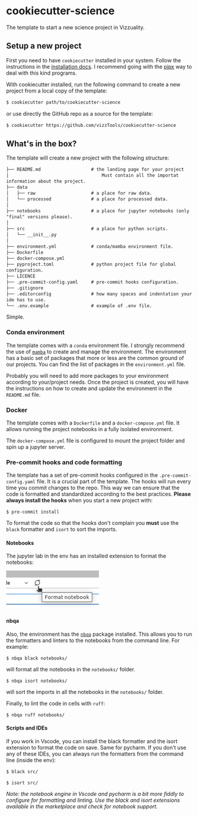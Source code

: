 # cookiecutter-science
The template to start a new science project in Vizzuality.

## Setup a new project
First you need to have `cookiecutter` installed in your system. 
Follow the instructions in the [installation docs](https://cookiecutter.readthedocs.io/en/2.0.2/installation.html). 
I recommend going with the [pipx](https://pypa.github.io/pipx/) way
to deal with this kind programs. 

With cookiecutter installed, run the following command to create a new project from a local copy of the template:
```bash
$ cookiecutter path/to/cookiecutter-science
```
or use directly the GitHub repo as a source for the template:

```bash
$ cookiecutter https://github.com/vizzTools/cookiecutter-science
```

## What's in the box? 
The template will create a new project with the following structure:

```
├── README.md                   # the landing page for your project
│                                   Must contain all the importat information about the project.
├── data
│   ├── raw                     # a place for raw data.
│   └── processed               # a place for processed data.   
│  
├── notebooks                   # a place for jupyter notebooks (only "final" versions please).
│  
├── src                         # a place for python scripts.
│   └── __init__.py
│  
├── environment.yml             # conda/mamba environment file.
├── Dockerfile
├── docker-compose.yml
├── pyproject.toml              # python project file for global configuration.
├── LICENCE
├── .pre-commit-config.yaml     # pre-commit hooks configuration.
├── .gitignore
├── .editorconfig               # how many spaces and indentation your ide has to use.
└── .env.example                # example of .env file.
```
Simple.

### Conda environment
The template comes with a `conda` environment file. 
I strongly recommend the use  of [`mamba`](https://mamba.readthedocs.io/en/latest/) 
to create and manage the environment. The environment has a basic set of packages that more or less 
are the common ground of our projects. You can find the list of packages in the `environment.yml` file. 

Probably you will need to add more packages to your environment according to your/project needs.
Once the project is created, you will have the instructions on how to create and update the environment in the `README.md` file.

### Docker
The template comes with a `Dockerfile` and a `docker-compose.yml` file. 
It allows running the project notebooks in a fully isolated environment.

The `docker-compose.yml` file is configured to mount the project folder and spin up 
a jupyter server.

### Pre-commit hooks and code formatting
The template has a set of pre-commit hooks configured in the `.pre-commit-config.yaml` file.
It is a crucial part of the template. The hooks will run every time you commit changes to the repo. 
This way we can ensure that the code is formatted and standardized according to the best practices.
**Please always install the hooks** when you start a new project with:

```shell
$ pre-commit install
```

To format the code so that the hooks don't complain you **must** 
use the `black` formatter and `isort` to sort the imports.

#### Notebooks
The jupyter lab in the env has an installed extension to format the notebooks:

![format-notebook.png](imgs/format-notebook.png)

#### nbqa

Also, the environment has the [`nbqa`](https://nbqa.readthedocs.io/en/latest/index.html) package installed. 
This allows you to run the formatters and linters to the notebooks from the command line. For example:

```shell
$ nbqa black notebooks/
```

will format all the notebooks in the `notebooks/` folder.

```shell
$ nbqa isort notebooks/
```

will sort the imports in all the notebooks in the `notebooks/` folder. 

Finally, to lint the code in cells with `ruff`:
    
```shell
$ nbqa ruff notebooks/
```

#### Scripts and IDEs
If you work in Vscode, you can install the black formatter and the isort extension to format the code on save. 
Same for pycharm. 
If you don't use any of these IDEs, you can always run the formatters from the command line (inside the env):

```shell
$ black src/
```

```shell
$ isort src/
```

_Note: the notebook engine in Vscode and pycharm is a bit more fiddly to configure for formatting and linting. 
Use the black and isort extensions available in the marketplace and check for notebook support._
